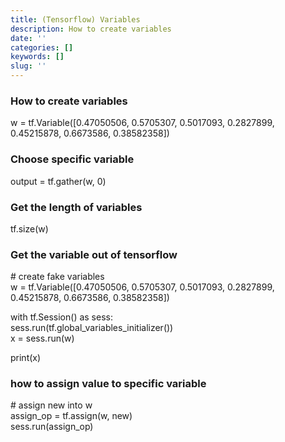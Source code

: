 ```yaml
---
title: (Tensorflow) Variables
description: How to create variables
date: ''
categories: []
keywords: []
slug: ''
---
```


  

### How to create variables

w = tf.Variable(\[0.47050506, 0.5705307, 0.5017093, 0.2827899, 0.45215878, 0.6673586, 0.38582358\])

### Choose specific variable

output = tf.gather(w, 0)

### Get the length of variables

tf.size(w)

### Get the variable out of tensorflow

\# create fake variables  
w = tf.Variable(\[0.47050506, 0.5705307, 0.5017093, 0.2827899, 0.45215878, 0.6673586, 0.38582358\])

with tf.Session() as sess:  
    sess.run(tf.global\_variables\_initializer())  
    x = sess.run(w)

print(x)

### how to assign value to specific variable

\# assign new into w  
assign\_op = tf.assign(w, new)  
sess.run(assign\_op)